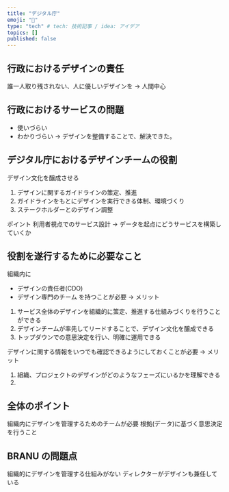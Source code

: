 ```yaml
---
title: "デジタル庁"
emoji: "📑"
type: "tech" # tech: 技術記事 / idea: アイデア
topics: []
published: false
---
```


## 行政におけるデザインの責任

誰一人取り残されない、人に優しいデザインを
→ 人間中心

## 行政におけるサービスの問題

- 使いづらい
- わかりづらい
  → デザインを整備することで、解決できた。

## デジタル庁におけるデザインチームの役割

デザイン文化を醸成させる

1. デザインに関するガイドラインの策定、推進
2. ガイドラインをもとにデザインを実行できる体制、環境づくり
3. ステークホルダーとのデザイン調整

ポイント
利用者視点でのサービス設計
→ データを起点にどうサービスを構築していくか

## 役割を遂行するために必要なこと

組織内に

- デザインの責任者(CDO)
- デザイン専門のチーム
  を持つことが必要
  → メリット

1. サービス全体のデザインを組織的に策定、推進する仕組みづくりを行うことができる
2. デザインチームが率先してリードすることで、デザイン文化を醸成できる
3. トップダウンでの意思決定を行い、明確に運用できる

デザインに関する情報をいつでも確認できるようにしておくことが必要
→ メリット

1. 組織、プロジェクトのデザインがどのようなフェーズにいるかを理解できる
2.

## 全体のポイント

組織内にデザインを管理するためのチームが必要
根拠(データ)に基づく意思決定を行うこと

## BRANU の問題点

組織的にデザインを管理する仕組みがない
ディレクターがデザインも兼任している
